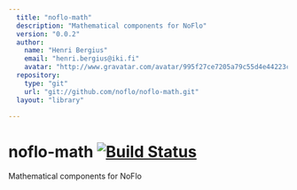 ```yaml
---
  title: "noflo-math"
  description: "Mathematical components for NoFlo"
  version: "0.0.2"
  author: 
    name: "Henri Bergius"
    email: "henri.bergius@iki.fi"
    avatar: "http://www.gravatar.com/avatar/995f27ce7205a79c55d4e44223cd6de0?s=23"
  repository: 
    type: "git"
    url: "git://github.com/noflo/noflo-math.git"
  layout: "library"

---
```

# noflo-math [![Build Status](https://secure.travis-ci.org/noflo/noflo-math.png?branch=master)](http://travis-ci.org/noflo/noflo-math)

Mathematical components for NoFlo
